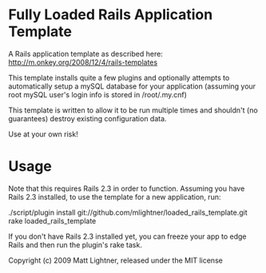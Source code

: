 Fully Loaded Rails Application Template
=======================================

A Rails application template as described here: http://m.onkey.org/2008/12/4/rails-templates

This template installs quite a few plugins and optionally attempts to automatically setup a mySQL database for
your application (assuming your root mySQL user's login info is stored in /root/.my.cnf)

This template is written to allow it to be run multiple times and shouldn't (no guarantees) destroy
existing configuration data.

Use at your own risk!


Usage
=====

Note that this requires Rails 2.3 in order to function.  Assuming you have Rails 2.3 installed, to use the template
for a new application, run:

  ./script/plugin install git://github.com/mlightner/loaded_rails_template.git
  rake loaded_rails_template

If you don't have Rails 2.3 installed yet, you can freeze your app to edge Rails and then run the plugin's rake task.



Copyright (c) 2009 Matt Lightner, released under the MIT license
